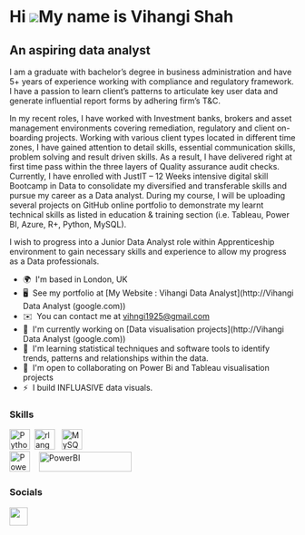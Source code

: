 Hi ![](https://user-images.githubusercontent.com/18350557/176309783-0785949b-9127-417c-8b55-ab5a4333674e.gif)My name is Vihangi Shah
====================================================================================================================================

An aspiring data analyst
------------------------

I am a graduate with bachelor’s degree in business administration and have 5+ years of experience working with compliance and regulatory framework. I have a passion to learn client’s patterns to articulate key user data and generate influential report forms by adhering firm’s T&C. 

In my recent roles, I have worked with Investment banks, brokers and asset management environments covering remediation, regulatory and client on-boarding projects. Working with various client types located in different time zones, I have gained attention to detail skills, essential communication skills, problem solving and result driven skills. As a result, I have delivered right at first time pass within the three layers of Quality assurance audit checks. Currently, I have enrolled with JustIT – 12 Weeks intensive digital skill Bootcamp in Data to consolidate my diversified and transferable skills and pursue my career as a Data analyst. During my course, I will be uploading several projects on GitHub online portfolio to demonstrate my learnt technical skills as listed in education & training section (i.e. Tableau, Power BI, Azure, R+, Python, MySQL).

I wish to progress into a Junior Data Analyst role within Apprenticeship environment to gain necessary skills and experience to allow my progress as a Data professionals.

* 🌍  I'm based in London, UK
* 🖥️  See my portfolio at [My Website : Vihangi Data Analyst](http://Vihangi Data Analyst (google.com))
* ✉️  You can contact me at [vihngi1925@gmail.com](mailto:vihngi1925@gmail.com)
* 🚀  I'm currently working on [Data visualisation projects](http://Vihangi Data Analyst (google.com))
* 🧠  I'm learning statistical techniques and software tools to identify trends, patterns and relationships within the data.
* 🤝  I'm open to collaborating on Power Bi and Tableau visualisation projects
* ⚡  I build INFLUASIVE data visuals.

### Skills


<p align="left">
<a href="https://www.python.org/" target="_blank" rel="noreferrer"><img src="https://raw.githubusercontent.com/danielcranney/readme-generator/main/public/icons/skills/python-colored.svg" width="36" height="36" alt="Python" /></a>&nbsp;&nbsp;<a href="https://www.r-project.org/" target="_blank" rel="noreferrer"><img src="https://raw.githubusercontent.com/danielcranney/readme-generator/main/public/icons/skills/rlang-colored.svg" width="36" height="36" alt="rlang" /></a>&nbsp;&nbsp;
  <a href="https://www.mysql.com/" target="_blank" rel="noreferrer"><img src="https://raw.githubusercontent.com/danielcranney/readme-generator/main/public/icons/skills/mysql-colored.svg" width="36" height="36" alt="MySQL" /></a><br>
  <a href="https://app.powerbi.com/" target="_blank" rel="noreferrer"><img src="https://cdn.worldvectorlogo.com/logos/power-bi.svg" width="36" height="36" alt="PowerBI" /></a>&nbsp;&nbsp;&nbsp;
  <a href="https://www.tableau.com/" target="_blank" rel="noreferrer"><img src="https://raw.githubusercontent.com/gilbarbara/logos/main/logos/tableau.svg" width="163" height="35" alt="PowerBI" /></a>

</p>


### Socials

<p align="left"> <a href="https://www.linkedin.com/in/vihangi-shah/" target="_blank" rel="noreferrer"> <picture> <source media="(prefers-color-scheme: dark)" srcset="https://raw.githubusercontent.com/danielcranney/readme-generator/main/public/icons/socials/linkedin-dark.svg" /> <source media="(prefers-color-scheme: light)" srcset="https://raw.githubusercontent.com/danielcranney/readme-generator/main/public/icons/socials/linkedin.svg" /> <img src="https://raw.githubusercontent.com/danielcranney/readme-generator/main/public/icons/socials/linkedin.svg" width="32" height="32" /> </picture> </a></p>
